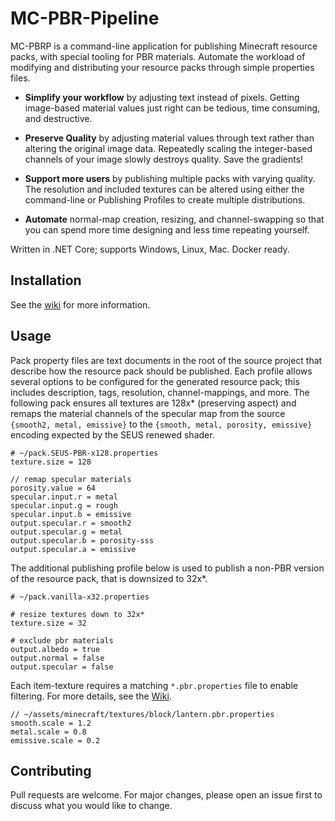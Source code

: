# MC-PBR-Pipeline

MC-PBRP is a command-line application for publishing Minecraft resource packs, with special tooling for PBR materials. Automate the workload of modifying and distributing your resource packs through simple properties files.

 - **Simplify your workflow** by adjusting text instead of pixels. Getting image-based material values just right can be tedious, time consuming, and destructive.

 - **Preserve Quality** by adjusting material values through text rather than altering the original image data. Repeatedly scaling the integer-based channels of your image slowly destroys quality. Save the gradients!

 - **Support more users** by publishing multiple packs with varying quality. The resolution and included textures can be altered using either the command-line or Publishing Profiles to create multiple distributions.

 - **Automate** normal-map creation, resizing, and channel-swapping so that you can spend more time designing and less time repeating yourself.

Written in .NET Core; supports Windows, Linux, Mac. Docker ready.

## Installation

See the [wiki](https://github.com/null511/MC-PBR-Pipeline/wiki/Installation) for more information.

## Usage

Pack property files are text documents in the root of the source project that describe how the resource pack should be published. Each profile allows several options to be configured for the generated resource pack; this includes description, tags, resolution, channel-mappings, and more. The following pack ensures all textures are 128x* (preserving aspect) and remaps the material channels of the specular map from the source `{smooth2, metal, emissive}` to the `{smooth, metal, porosity, emissive}` encoding expected by the SEUS renewed shader.

```
# ~/pack.SEUS-PBR-x128.properties
texture.size = 128

// remap specular materials
porosity.value = 64
specular.input.r = metal
specular.input.g = rough
specular.input.b = emissive
output.specular.r = smooth2
output.specular.g = metal
output.specular.b = porosity-sss
output.specular.a = emissive
```

The additional publishing profile below is used to publish a non-PBR version of the resource pack, that is downsized to 32x\*.
```
# ~/pack.vanilla-x32.properties

# resize textures down to 32x*
texture.size = 32

# exclude pbr materials
output.albedo = true
output.normal = false
output.specular = false
```

Each item-texture requires a matching `*.pbr.properties` file to enable filtering. For more details, see the [Wiki](https://github.com/null511/MC-PBR-Pipeline/wiki/File-Loading).
```
// ~/assets/minecraft/textures/block/lantern.pbr.properties
smooth.scale = 1.2
metal.scale = 0.8
emissive.scale = 0.2
```

## Contributing
Pull requests are welcome. For major changes, please open an issue first to discuss what you would like to change.
